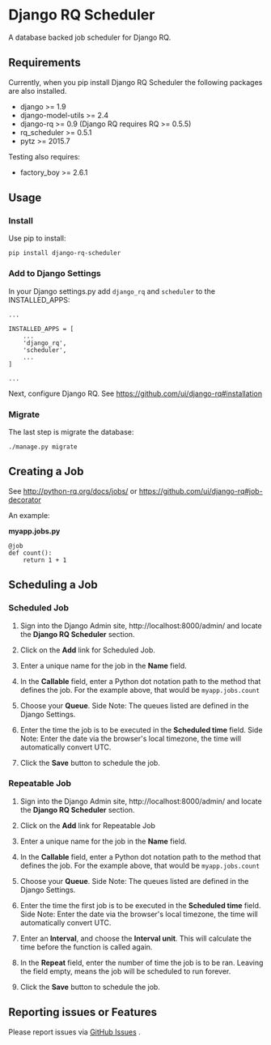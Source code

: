 # Django RQ Scheduler

A database backed job scheduler for Django RQ.

## Requirements

Currently, when you pip install Django RQ Scheduler the following packages are also installed.

* django >= 1.9
* django-model-utils >= 2.4
* django-rq >= 0.9 (Django RQ requires RQ >= 0.5.5)
* rq_scheduler >= 0.5.1
* pytz >= 2015.7

Testing also requires:

* factory_boy >= 2.6.1


## Usage

### Install

Use pip to install:

```
pip install django-rq-scheduler
```


### Add to Django Settings

In your Django settings.py add `django_rq` and `scheduler` to the INSTALLED_APPS:

```
...

INSTALLED_APPS = [
    ...
    'django_rq',
    'scheduler',
    ...
]

...

```

Next, configure Django RQ. See https://github.com/ui/django-rq#installation

### Migrate

The last step is migrate the database:

```
./manage.py migrate
```

## Creating a Job

See http://python-rq.org/docs/jobs/ or https://github.com/ui/django-rq#job-decorator

An example:

**myapp.jobs.py**

```
@job
def count():
    return 1 + 1
```

## Scheduling a Job

### Scheduled Job

1. Sign into the Django Admin site, http://localhost:8000/admin/ and locate the **Django RQ Scheduler** section.

2. Click on the **Add** link for Scheduled Job.

3. Enter a unique name for the job in the **Name** field.

4. In the **Callable** field, enter a Python dot notation path to the method that defines the job. For the example above, that would be `myapp.jobs.count`

5. Choose your **Queue**. Side Note: The queues listed are defined in the Django Settings.

6. Enter the time the job is to be executed in the **Scheduled time** field. Side Note: Enter the date via the browser's local timezone, the time will automatically convert UTC.

7. Click the **Save** button to schedule the job.

### Repeatable Job

1. Sign into the Django Admin site, http://localhost:8000/admin/ and locate the **Django RQ Scheduler** section.

2. Click on the **Add** link for Repeatable Job

3. Enter a unique name for the job in the **Name** field.

4. In the **Callable** field, enter a Python dot notation path to the method that defines the job. For the example above, that would be `myapp.jobs.count`

5. Choose your **Queue**. Side Note: The queues listed are defined in the Django Settings.

6. Enter the time the first job is to be executed in the **Scheduled time** field. Side Note: Enter the date via the browser's local timezone, the time will automatically convert UTC.

7. Enter an **Interval**, and choose the **Interval unit**. This will calculate the time before the function is called again.

8. In the **Repeat** field, enter the number of time the job is to be ran. Leaving the field empty, means the job will be scheduled to run forever.

9. Click the **Save** button to schedule the job.


## Reporting issues or Features

Please report issues via [GitHub Issues](https://github.com/istrategylabs/django-rq-scheduler/issues) .

